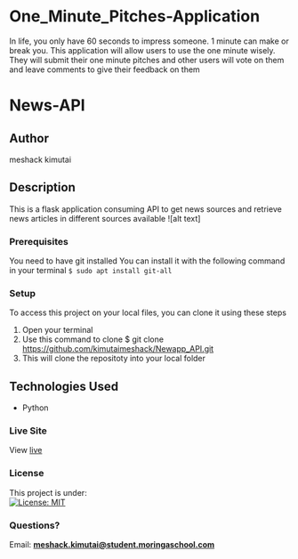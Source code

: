 # One_Minute_Pitches-Application
In life, you only have 60 seconds to impress someone. 1 minute can make or break you. This application will allow users to use the one minute wisely. They will submit their one minute pitches and other users will vote on them and leave comments to give their feedback on them


# News-API
## Author
meshack kimutai
## Description
This is a flask application consuming API to get news sources and retrieve news articles in different sources available
![alt text]
### Prerequisites
You need to have git installed
You can install it with the following command in your terminal
`$ sudo apt install git-all`
### Setup
To access this project on your local files, you can clone it using these steps
1. Open your terminal
1. Use this command to clone $ git clone https://github.com/kimutaimeshack/Newapp_API.git
1. This will clone the repositoty into your local folder
## Technologies Used
- Python
### Live Site
View [live](/)
### License
This project is under:  
[![License: MIT](https://img.shields.io/badge/License-MIT-yellow.svg)](/LICENSE)  

### Questions? 
Email: **[meshack.kimutai@student.moringaschool.com](mailto:meshack.kimutai@student.moringaschool.com)**
